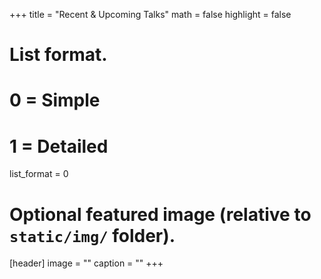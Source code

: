 +++
title = "Recent & Upcoming Talks"
math = false
highlight = false

# List format.
#   0 = Simple
#   1 = Detailed
list_format = 0

# Optional featured image (relative to `static/img/` folder).
[header]
image = ""
caption = ""
+++

